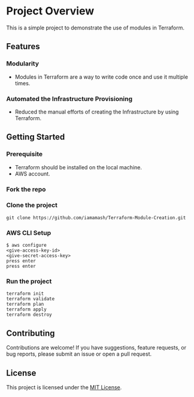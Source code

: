 # Project Overview
This is a simple project to demonstrate the use of modules in Terraform.

## Features
### Modularity
- Modules in Terraform are a way to write code once and use it multiple times. 

### Automated the Infrastructure Provisioning
- Reduced the manual efforts of creating the Infrastructure by using Terraform.

## Getting Started

### Prerequisite
- Terraform should be installed on the local machine.
- AWS account.

### Fork the repo
### Clone the project
`git clone https://github.com/iamamash/Terraform-Module-Creation.git`

### AWS CLI Setup
```
$ aws configure
<give-access-key-id>
<give-secret-access-key>
press enter
press enter
```

### Run the project
```
terraform init
terraform validate
terraform plan
terraform apply
terraform destroy
```

## Contributing
Contributions are welcome! If you have suggestions, feature requests, or bug reports, please submit an issue or open a pull request.

## License
This project is licensed under the [MIT License](LICENSE).
